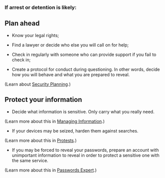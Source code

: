 [Title]: # (Prepare)
[Order]: # (1.5)

### If arrest or detention is likely:  

## Plan ahead

*   Know your legal rights;

* Find a lawyer or decide who else you will call on for help;

*	Check in regularly with someone who can provide support if you fail to check in;

*	Create a protocol for conduct during questioning. In other words, decide how you will behave and what you are prepared to reveal. 

(Learn about [Security Planning](umbrella://lesson/security-planning).)

## Protect your information

*	Decide what information is sensitive. Only carry what you really need.

(Learn more about this in [Managing Information](umbrella://lesson/managing-information).)

*	If your devices may be seized, harden them against searches.  

(Learn more about this in [Protests](umbrella://lesson/protests/1).)

*	If you may be forced to reveal your passwords, prepare an account with unimportant information to reveal in order to protect a sensitive one with the same service.  

(Learn more about this in [Passwords Expert](umbrella://lesson/passwords/2).)





